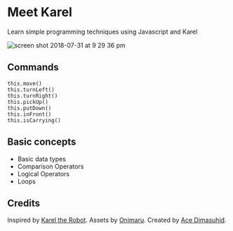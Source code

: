 # Meet Karel

Learn simple programming techniques using Javascript and Karel

![screen shot 2018-07-31 at 9 29 36 pm](https://user-images.githubusercontent.com/2517299/43462648-3ca0697c-9509-11e8-9aa1-ec08aa83fbf3.png)

## Commands

```
this.move()
this.turnLeft()
this.turnRight()
this.pickUp()
this.putDown()
this.inFront()
this.isCarrying()
```

## Basic concepts

- Basic data types
- Comparison Operators
- Logical Operators
- Loops

## Credits

Inspired by [Karel the Robot](http://karel.sourceforge.net/).
Assets by [Onimaru](https://onimaru.itch.io/crystal-cave-pack).
Created by [Ace Dimasuhid](https://github.com/adimasuhid).
